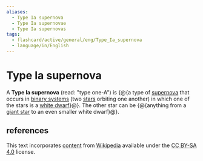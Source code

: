 ```yaml
---
aliases:
  - Type Ia supernova
  - Type Ia supernovae
  - Type Ia supernovas
tags:
  - flashcard/active/general/eng/Type_Ia_supernova
  - language/in/English
---
```


# Type Ia supernova

A __Type Ia supernova__ (read: "type one-A") is {@{a type of [supernova](supernova.md) that occurs in [binary systems](binary%20system.md) (two [stars](star.md) orbiting one another) in which one of the stars is a [white dwarf](white%20dwarf.md)}@}. The other star can be {@{anything from a [giant star](giant%20star.md) to an even smaller white dwarf}@}. <!--SR:!2027-09-08,845,330!2027-09-20,811,290-->

## references

This text incorporates [content](https://en.wikipedia.org/wiki/Type_Ia_supernova) from [Wikipedia](Wikipedia.md) available under the [CC BY-SA 4.0](https://creativecommons.org/licenses/by-sa/4.0/) license.
